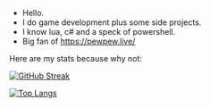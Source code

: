- Hello.
- I do game development plus some side projects.
- I know lua, c# and a speck of powershell.
- Big fan of https://pewpew.live/ 

Here are my stats because why not:

[![GitHub Streak](http://github-readme-streak-stats.herokuapp.com?user=Mutoxicated&theme=dark&background=000000)](https://git.io/streak-stats)

[![Top Langs](https://github-readme-stats.vercel.app/api/top-langs/?username=Mutoxicated&layout=compact&theme=vision-friendly-dark)](https://github.com/anuraghazra/github-readme-stats)
